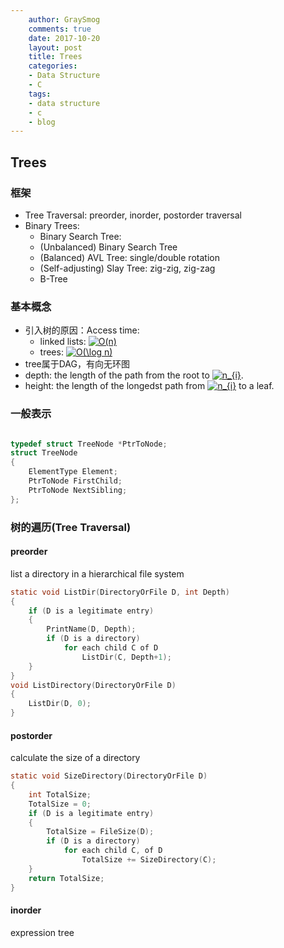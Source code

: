 ```yaml
---
    author: GraySmog
    comments: true
    date: 2017-10-20
    layout: post
    title: Trees
    categories:
    - Data Structure
    - C
    tags:
    - data structure
    - c
    - blog
---
```


## Trees

### 框架

- Tree Traversal: preorder, inorder, postorder traversal
- Binary Trees:
    - Binary Search Tree:
    - (Unbalanced) Binary Search Tree
    - (Balanced) AVL Tree: single/double rotation
    - (Self-adjusting) Slay Tree: zig-zig, zig-zag
    - B-Tree

### 基本概念

- 引入树的原因：Access time:
    - linked lists: <a href="http://www.codecogs.com/eqnedit.php?latex=O(n)" target="_blank"><img src="http://latex.codecogs.com/png.latex?O(n)" title="O(n)" /></a>
    - trees: <a href="http://www.codecogs.com/eqnedit.php?latex=O(\log&space;n)" target="_blank"><img src="http://latex.codecogs.com/png.latex?O(\log&space;n)" title="O(\log n)" /></a>
- tree属于DAG，有向无环图
- depth: the length of the path from the root to <a href="http://www.codecogs.com/eqnedit.php?latex=n_{i}" target="_blank"><img src="http://latex.codecogs.com/png.latex?n_{i}" title="n_{i}" /></a>.
- height: the length of the longedst path from <a href="http://www.codecogs.com/eqnedit.php?latex=n_{i}" target="_blank"><img src="http://latex.codecogs.com/png.latex?n_{i}" title="n_{i}" /></a> to a leaf.

### 一般表示

```c

typedef struct TreeNode *PtrToNode;
struct TreeNode
{
    ElementType Element;
    PtrToNode FirstChild;
    PtrToNode NextSibling;
};

```

### 树的遍历(Tree Traversal)

#### preorder

list a directory in a hierarchical file system

```c
static void ListDir(DirectoryOrFile D, int Depth)
{
    if (D is a legitimate entry)
    {
        PrintName(D, Depth);
        if (D is a directory)
            for each child C of D
                ListDir(C, Depth+1);
    }
}
void ListDirectory(DirectoryOrFile D)
{
    ListDir(D, 0);
}
```

#### postorder

calculate the size of a directory

```c
static void SizeDirectory(DirectoryOrFile D)
{
    int TotalSize;
    TotalSize = 0;
    if (D is a legitimate entry)
    {
        TotalSize = FileSize(D);
        if (D is a directory)
            for each child C, of D
                TotalSize += SizeDirectory(C);
    }
    return TotalSize;
}
```

#### inorder

expression tree
